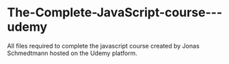 # The-Complete-JavaScript-course---udemy
All files required to complete the javascript course created by Jonas Schmedtmann hosted on the Udemy platform.